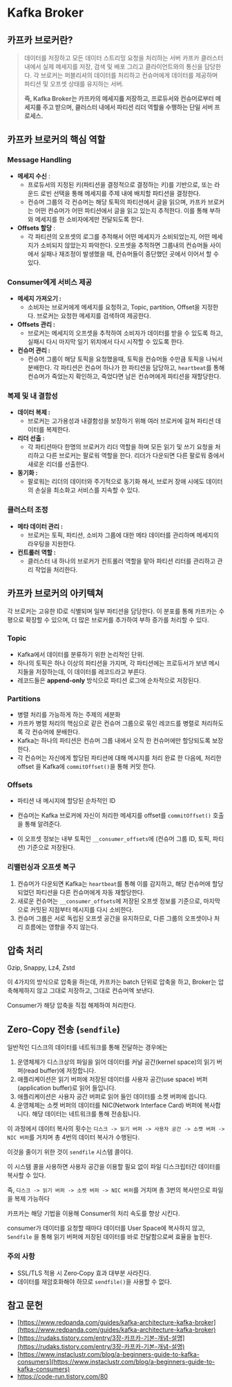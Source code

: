# Kafka Broker

## 카프카 브로커란?

> 데이터를 저장하고 모든 데이터 스트리밍 요청을 처리하는 서버
> 카프카 클러스터 내에서 실제 메세지를 저장, 검색 및 배포 그리고 클라이언트와의 통신을 담당한다.
> 각 브로커는 퍼블리셔의 데이터를 처리하고 컨슈머에게 데이터를 제공하며 파티션 및 오프셋 상태를 유지하는 서버.
>
> **즉, Kafka Broker는 카프카의 메세지를 저장하고, 프로듀서와 컨슈머로부터 메세지를 주고 받으며, 클러스터 내에서 파티션 리더 역할을 수행하는 단일 서버 프로세스.**



## 카프카 브로커의 핵심 역할

### Message Handling

- **메세지 수신** : 
  - 프로듀서의 지정된 키(파티션을 결정적으로 결정하는 키)를 기반으로, 또는 라운드 로빈 선택을 통해 메세지를 주제 내에 배치할 파티션을 결정한다.
  - 컨슈머 그룹의 각 컨슈머는 해당 토픽의 파티션에서 글을 읽으며, 카프카 브로커는 어떤 컨슈머가 어떤 파티션에서 글을 읽고 있는지 추적한다. 이를 통해 부하와 메세지를 한 소비자에게만 전달되도록 한다.
- **Offsets 할당** : 
  - 각 파티션의 오프셋의 로그를 추적해서 어떤 메세지가 소비되었는지, 어떤 메세지가 소비되지 않았는지 파악한다. 오프셋을 추적하면 그룹내의 컨슈머들 사이에서 실패나 재조정이 발생했을 때, 컨슈머들이 중단했던 곳에서 이어서 할 수 있다.

### Consumer에게 서비스 제공

- **메세지 가져오기 :**
  - 소비자는 브로커에게 메세지를 요청하고, Topic, partition, Offset을 지정한다. 브로커는 요청한 메세지를 검색하여 제공한다.
- **Offsets 관리 :**
  - 브로커는 메세지의 오프셋을 추적하여 소비자가 데이터를 받을 수 있도록 하고, 실패시 다시 마지막 일기 위치에서 다시 시작할 수 있도록 한다.
- **컨슈머 관리 :**
  - 컨슈머 그룹이 해당 토픽을 요청했을때, 토픽을 컨슈머들 수만큼 토픽을 나눠서 분배한다. 각 파티션은 컨슈머 하나가 한 파티션을 담당하고, `heartbeat`를 통해 컨슈머가 죽었는지 확인하고, 죽었다면 남은 컨슈머에게 파티션을 재할당한다.

### 복제 및 내 결함성

- **데이터 복제 :**
  - 브로커는 고가용성과 내결함성을 보장하기 위해 여러 브로커에 걸쳐 파티션 데이터를 복제한다.
- **리더 선출 :**
  - 각 파티션마다 한명의 브로커가 리더 역할을 하며 모든 읽기 및 쓰기 요청을 처리하고 다른 브로커는 팔로워 역할을 한다. 리더가 다운되면 다른 팔로워 중에서 새로운 리더를 선출한다.
- **동기화 :**
  - 팔로워는 리더의 데이터와 주기적으로 동기화 해서, 브로커 장애 시에도 데이터의 손실을 최소화고 서비스를 지속할 수 있다.

### 클러스터 조정

- **메타 데이터 관리 :**
  - 브로커는 토픽, 파티션, 소비자 그룹에 대한 메타 데이터를 관리하며 메세지의 라우팅을 지원한다.
- **컨트롤러 역할 :**
  - 클러스터 내 하나의 브로커가 컨트롤러 역할을 맡아 파티션 리터를 관리하고 관리 작업을 처리한다.



## 카프카 브로커의 아키텍쳐

각 브로커는 고유한 ID로 식별되며 일부 파티션을 담당한다. 이 분포를 통해 카프카는 수평으로 확장할 수 있으며, 더 많은 브로커를 추가하여 부하 증가를 처리할 수 있다.

### Topic

- Kafka에서 데이터를 분류하기 위한 논리적인 단위.
- 하나의 토픽은 하나 이상의 파티션을 가지며, 각 파티션에는 프로듀서가 보낸 메시지들을 저장하는데, 이 데이터를 레코드라고 부른다.
- 레코드들은 **append-only** 방식으로 파티션 로그에 순차적으로 저장된다.

### Partitions

- 병렬 처리를 가능하게 하는 주제의 세분화
- 카프카 병렬 처리의 핵심으로 같은 컨슈머 그룹으로 묶인 레코드를 병렬로 처리하도록 각 컨슈머에 분배한다.
- Kafka는 하나의 파티션은 컨슈머 그룹 내에서 오직 한 컨슈머에만 할당되도록 보장한다.
- 각 컨슈머는 자신에게 할당된 파티션에 대해 메시지를 처리 완료 한 다음에, 처리한 offset 을 Kafka에 `commitOffset()`을 통해 커밋 한다.

### Offsets

- 파티션 내 메시지에 할당된 순차적인 ID

- 컨슈머는 Kafka 브로커에 자신이 처리한 메세지를 offset를 `commitOffset()` 호출을 통해 알려준다.
- 이 오프셋 정보는 내부 토픽인 `__consumer_offsets`에 (컨슈머 그룹 ID, 토픽, 파티션) 기준으로 저장된다.



### 리밸런싱과 오프셋 복구

1. 컨슈머가 다운되면 Kafka는 `heartbeat`를 통해 이를 감지하고, 해당 컨슈머에 할당되었던 파티션을 다른 컨슈머에게 자동 재할당한다.
2. 새로운 컨슈머는 `__consumer_offsets`에 저장된 오프셋 정보를 기준으로, 마지막으로 커밋된 지점부터 메시지를 다시 소비한다.
3. 컨슈머 그룹은 서로 독립된 오프셋 공간을 유지하므로, 다른 그룹의 오프셋이나 처리 흐름에는 영향을 주지 않는다.



## 압축 처리

Gzip, Snappy, Lz4, Zstd

이 4가지의 방식으로 압축을 하는데, 카프카는 batch 단위로 압축을 하고, Broker는 압축해제하지 않고 그대로 저장하고, 그대로 컨슈머엑 보낸다.

Consumer가 해당 압축을 직접 해제하여 처리한다.



## Zero-Copy 전송 (`sendfile`)

일반적인 디스크의 데이터를 네트워크를 통해 전달하는 경우에는

1. 운영체제가 디스크상의 파일을 읽어 데이터를 커널 공간(kernel space)의 읽기 버퍼(read buffer)에 저장합니다. 
2. 애플리케이션은 읽기 버퍼에 저장된 데이터를 사용자 공간(use space) 버퍼(application buffer)로 읽어 들입니다. 
3. 애플리케이션은 사용자 공간 버퍼로 읽어 들인 데이터를 소켓 버퍼에 씁니다. 
4. 운영체제는 소켓 버퍼의 데이터를 NIC(Network Interface Card) 버퍼에 복사합니다. 해당 데이터는 네트워크를 통해 전송됩니다. 



이 과정에서 데이터 복사의 횟수는 `디스크 -> 읽기 버퍼 -> 사용자 공간 -> 소켓 버퍼 -> NIC 버퍼`를 거치며 총 4번의 데이터 복사가 수행된다.

이것을 줄이기 위한 것이 `sendfile` 시스템 콜이다.

이 시스템 콜을 사용하면 사용자 공간을 이용할 필요 없이 파일 디스크립터간 데이터를 복사할 수 있다.

즉, `디스크 -> 읽기 버퍼 -> 소켓 버퍼 -> NIC 버퍼`를 거치며 총 3번의 복사만으로 파일을 복제 가능하다

카프카는 해당 기법을 이용해 Consumer의 처리 속도를 향상 시킨다.

consumer가 데이터를 요청할 때마다 데이터를 User Space에 복사하지 않고, `Sendfile` 을 통해 읽기 버퍼에 저장된 데이터를 바로 전달함으로써 효율을 높힌다.

### 주의 사항

- SSL/TLS 적용 시 Zero‑Copy 효과 대부분 사라진다.
- 데이터를 재암호화해야 하므로 `sendfile()`을 사용할 수 없다.





## 참고 문헌

- [https://www.redpanda.com/guides/kafka-architecture-kafka-broker](https://www.redpanda.com/guides/kafka-architecture-kafka-broker)
- [https://rudaks.tistory.com/entry/3장-카프카-기본-개념-설명](https://rudaks.tistory.com/entry/3장-카프카-기본-개념-설명)
- [https://www.instaclustr.com/blog/a-beginners-guide-to-kafka-consumers](https://www.instaclustr.com/blog/a-beginners-guide-to-kafka-consumers)
- https://code-run.tistory.com/80